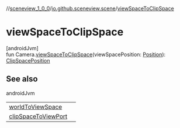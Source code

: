 //[sceneview_1_0_0](../../index.md)/[io.github.sceneview.scene](index.md)/[viewSpaceToClipSpace](view-space-to-clip-space.md)

# viewSpaceToClipSpace

[androidJvm]\
fun Camera.[viewSpaceToClipSpace](view-space-to-clip-space.md)(viewSpacePosition: [Position](../io.github.sceneview.math/index.md#945960193%2FClasslikes%2F-602047187)): [ClipSpacePosition](index.md#1417114357%2FClasslikes%2F-602047187)

## See also

androidJvm

| | |
|---|---|
| [worldToViewSpace](world-to-view-space.md) |  |
| [clipSpaceToViewPort](../io.github.sceneview.view/clip-space-to-view-port.md) |  |
